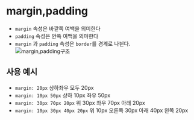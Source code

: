 # margin,padding

* `margin` 속성은 바깥쪽 여백을 의미한다
* `padding` 속성은 안쪽 여백을 의마한다
* `margin` 과 `padding` 속성은 `border`를 경계로 나뉜다.  
![margin,padding구조](https://ofcourse.kr/images/attach/margin_padding.png)

## 사용 예시
* `margin: 20px` 상하좌우 모두 20px
* `margin: 10px 50px` 상하 10px 좌우 50px
* `margin: 30px 70px 20px` 위 30px 좌우 70px 아래 20px
* `margin: 10px 30px 40px 20px` 위 10px 오른쪽 30px 아래 40px 왼쪽 20px